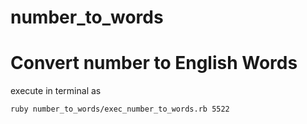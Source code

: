 # number_to_words
Convert number to English Words
==============================


execute in terminal as 
```
ruby number_to_words/exec_number_to_words.rb 5522
```

